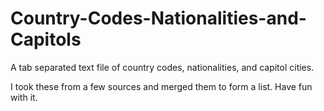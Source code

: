 # Country-Codes-Nationalities-and-Capitols
A tab separated text file of country codes, nationalities, and capitol cities.

I took these from a few sources and merged them to form a list. Have fun with it.
